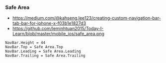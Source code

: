 

###  Safe Area

* https://medium.com/@kahseng.lee123/creating-custom-navigation-bar-tab-bar-for-iphone-x-f03b1e1827d3
* https://github.com/leminhtuan2015/Today-I-Learn/blob/master/mobile_ios/safe_area.png
```
NavBar.Height = 44
NavBar.Top = Safe Area.Top
NavBar.Leading = Safe Area.Leading
NavBar.Trailing = Safe Area.Trailing
```
